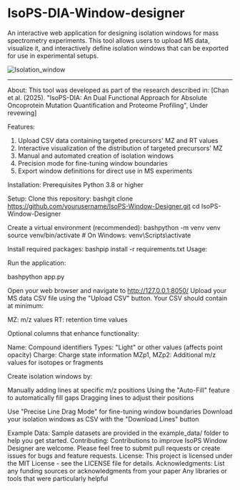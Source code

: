 # IsoPS-DIA-Window-designer
An interactive web application for designing isolation windows for mass spectrometry experiments. This tool allows users to upload MS data, visualize it, and interactively define isolation windows that can be exported for use in experimental setups.

![Isolation_window](https://github.com/user-attachments/assets/223f6fd9-77cb-4947-86c2-a95299b4fd7d)

--------------------------------------------------------------------------------------------------------------------------------------------------------------------------------------------------------------------------------------------------------
About:
  This tool was developed as part of the research described in:
  [Chan et al. (2025). "IsoPS-DIA: An Dual Functional Approach for Absolute Oncoprotein Mutation Quantification and Proteome Profiling", Under revewing]

Features:
  1. Upload CSV data containing targeted precursors' MZ and RT values
  2. Interactive visualization of the distribution of targeted precursors' MZ
  3. Manual and automated creation of isolation windows
  4. Precision mode for fine-tuning window boundaries
  5. Export window definitions for direct use in MS experiments

Installation:
  Prerequisites
    Python 3.8 or higher

  Setup:
    Clone this repository: bashgit clone https://github.com/yourusername/IsoPS-Window-Designer.git 
    cd IsoPS-Window-Designer

  Create a virtual environment (recommended):
    bashpython -m venv venv
    source venv/bin/activate  # On Windows: venv\Scripts\activate

  Install required packages:
    bashpip install -r requirements.txt
  Usage:

Run the application:

  bashpython app.py

  Open your web browser and navigate to http://127.0.0.1:8050/
  Upload your MS data CSV file using the "Upload CSV" button. Your CSV should contain at minimum:

  MZ: m/z values
  RT: retention time values


  Optional columns that enhance functionality:
  
  Name: Compound identifiers
  Types: "Light" or other values (affects point opacity)
  Charge: Charge state information
  MZp1, MZp2: Additional m/z values for isotopes or fragments


  Create isolation windows by:
  
  Manually adding lines at specific m/z positions
  Using the "Auto-Fill" feature to automatically fill gaps
  Dragging lines to adjust their positions


  Use "Precise Line Drag Mode" for fine-tuning window boundaries
  Download your isolation windows as CSV with the "Download Lines" button

Example Data:
  Sample datasets are provided in the example_data/ folder to help you get started.
Contributing:
  Contributions to improve IsoPS Window Designer are welcome. Please feel free to submit pull requests or create issues for bugs and feature requests.
License:
  This project is licensed under the MIT License - see the LICENSE file for details.
Acknowledgments:
  List any funding sources or acknowledgments from your paper
  Any libraries or tools that were particularly helpful
